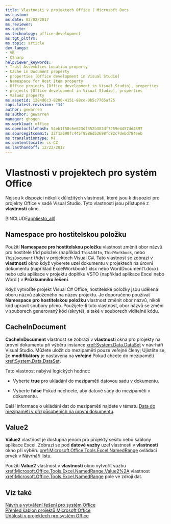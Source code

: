 ```yaml
---
title: Vlastnosti v projektech Office | Microsoft Docs
ms.custom: 
ms.date: 02/02/2017
ms.reviewer: 
ms.suite: 
ms.technology: office-development
ms.tgt_pltfrm: 
ms.topic: article
dev_langs:
- VB
- CSharp
helpviewer_keywords:
- Trust Assemblies Location property
- Cache in Document property
- properties [Office development in Visual Studio]
- Namespace for Host Item property
- Office projects [Office development in Visual Studio], properties
- projects [Office development in Visual Studio], properties
- Value2 property
ms.assetid: 1284d6c3-8200-4151-88ce-0b5c7765af25
caps.latest.revision: "34"
author: gewarren
ms.author: gewarren
manager: ghogen
ms.workload: office
ms.openlocfilehash: 54eb1f58c6e623df352b382df7259e4457dd4597
ms.sourcegitcommit: 32f1a690fc445f9586d53698fc82c7debd784eeb
ms.translationtype: MT
ms.contentlocale: cs-CZ
ms.lasthandoff: 12/22/2017
---
```

# <a name="properties-in-office-projects"></a>Vlastnosti v projektech pro systém Office
  Nejsou k dispozici několik důležitých vlastnosti, které jsou k dispozici pro projekty Office v sadě Visual Studio. Tyto vlastnosti jsou přístupné z **vlastnosti** okno.  
  
 [!INCLUDE[appliesto_all](../vsto/includes/appliesto-all-md.md)]  
  
## <a name="namespace-for-host-item"></a>Namespace pro hostitelskou položku  
 Použití **Namespace pro hostitelskou položku** vlastnost změnit obor názvů pro hostitele tříd položek (například `ThisAddIn`, `ThisWorkbook`, nebo `ThisDocument` třídy) v projektech Visual C#. Tato vlastnost se zobrazí v **vlastnosti** okno když vyberete uzel dokumentu v projektech na úrovni dokumentu (například ExcelWorkbook1.xlsx nebo WordDocument1.docx) nebo uzlu aplikace v projektu doplňku VSTO (například aplikace Excel nebo Word ) v **Průzkumníku řešení**.  
  
 Když vytvoříte projekt Visual C# Office, hostitelské položky jsou udělená oboru názvů založeného na název projektu. Je doporučeno používat **Namespace pro hostitelskou položku** vlastnost změnit obor názvů, nikoli kód upravit soubory přímo. Použijete-li tuto vlastnost, obor názvů se změní v souborech generovaný kód (skryté), a také v souborech viditelné kódu.  
  
## <a name="cacheindocument"></a>CacheInDocument  
 **CacheInDocument** vlastnost se zobrazí v **vlastnosti** okna pro projekty na úrovni dokumentu při výběru instance <xref:System.Data.DataSet> v návrháři Visual Studio. Můžete uložit do mezipaměti pouze veřejné členy; Ujistěte se, že **modifikátory** je nastavena na **veřejné** Pokud chcete do mezipaměti <xref:System.Data.DataSet>.  
  
 Tato vlastnost nabývá logických hodnot:  
  
-   Vyberte **true** pro ukládání do mezipaměti datovou sadu v dokumentu.  
  
-   Vyberte **false** Pokud nechcete, aby datové sady do mezipaměti v dokumentu.  
  
 Další informace o ukládání dat do mezipaměti najdete v tématu [Data do mezipaměti v přizpůsobeních na úrovni dokumentu](../vsto/cached-data-in-document-level-customizations.md).  
  
## <a name="value2"></a>Value2  
 **Value2** vlastnost je dostupná jenom pro projekty sešitu nebo šablony aplikace Excel. Zobrazí se pod **datové vazby** uzel vlastnosti v **vlastnosti** okno při výběru <xref:Microsoft.Office.Tools.Excel.NamedRange> ovládací prvek v Návrháři listu.  
  
 Použití **Value2** vlastnost v **vlastnosti** okno vytvořit vazbu <xref:Microsoft.Office.Tools.Excel.NamedRange.Value2%2A> vlastnost <xref:Microsoft.Office.Tools.Excel.NamedRange> pole ve zdroji dat.  
  
## <a name="see-also"></a>Viz také  
 [Návrh a vytváření řešení pro systém Office](../vsto/designing-and-creating-office-solutions.md)   
 [Přehled šablon projektů Microsoft Office](../vsto/office-project-templates-overview.md)   
 [Události v projektech pro systém Office](../vsto/events-in-office-projects.md)  
  
  